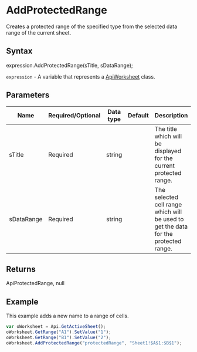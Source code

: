 # AddProtectedRange

Creates a protected range of the specified type from the selected data range of the current sheet.

## Syntax

expression.AddProtectedRange(sTitle, sDataRange);

`expression` - A variable that represents a [ApiWorksheet](../ApiWorksheet.md) class.

## Parameters

| **Name** | **Required/Optional** | **Data type** | **Default** | **Description** |
| ------------- | ------------- | ------------- | ------------- | ------------- |
| sTitle | Required | string |  | The title which will be displayed for the current protected range. |
| sDataRange | Required | string |  | The selected cell range which will be used to get the data for the protected range. |

## Returns

ApiProtectedRange, null

## Example

This example adds a new name to a range of cells.

```javascript
var oWorksheet = Api.GetActiveSheet();
oWorksheet.GetRange("A1").SetValue("1");
oWorksheet.GetRange("B1").SetValue("2");
oWorksheet.AddProtectedRange("protectedRange", "Sheet1!$A$1:$B$1");
```
